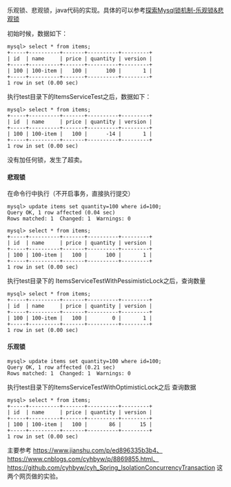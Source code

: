 
乐观锁、悲观锁，java代码的实现。具体的可以参考[探索Mysql锁机制-乐观锁&悲观锁](./探索Mysql锁机制-乐观锁&悲观锁.pdf)


初始时候，数据如下：

```
mysql> select * from items;
+-----+----------+-------+----------+---------+
| id  | name     | price | quantity | version |
+-----+----------+-------+----------+---------+
| 100 | 100-item |   100 |      100 |       1 |
+-----+----------+-------+----------+---------+
1 row in set (0.00 sec)
```

执行test目录下的ItemsServiceTest之后，数据如下：
```
mysql> select * from items;
+-----+----------+-------+----------+---------+
| id  | name     | price | quantity | version |
+-----+----------+-------+----------+---------+
| 100 | 100-item |   100 |      -14 |       1 |
+-----+----------+-------+----------+---------+
1 row in set (0.00 sec)
```

没有加任何锁，发生了超卖。



#### 悲观锁
在命令行中执行（不开启事务，直接执行提交）

```
mysql> update items set quantity=100 where id=100;
Query OK, 1 row affected (0.04 sec)
Rows matched: 1  Changed: 1  Warnings: 0

mysql> select * from items;
+-----+----------+-------+----------+---------+
| id  | name     | price | quantity | version |
+-----+----------+-------+----------+---------+
| 100 | 100-item |   100 |      100 |       1 |
+-----+----------+-------+----------+---------+
1 row in set (0.00 sec)
```

执行test目录下的 ItemsServiceTestWithPessimisticLock之后，查询数量

```
mysql> select * from items;
+-----+----------+-------+----------+---------+
| id  | name     | price | quantity | version |
+-----+----------+-------+----------+---------+
| 100 | 100-item |   100 |        0 |       1 |
+-----+----------+-------+----------+---------+
1 row in set (0.00 sec)
```

#### 乐观锁

```
mysql> update items set quantity=100 where id=100;
Query OK, 1 row affected (0.21 sec)
Rows matched: 1  Changed: 1  Warnings: 0
```

执行test目录下的ItemsServiceTestWithOptimisticLock之后
查询数据

```
mysql> select * from items;
+-----+----------+-------+----------+---------+
| id  | name     | price | quantity | version |
+-----+----------+-------+----------+---------+
| 100 | 100-item |   100 |       86 |      15 |
+-----+----------+-------+----------+---------+
1 row in set (0.00 sec)
```



主要参考
https://www.jianshu.com/p/ed896335b3b4、
https://www.cnblogs.com/cyhbyw/p/8869855.html、https://github.com/cyhbyw/cyh_Spring_IsolationConcurrencyTransaction
这两个网页做的实验。
